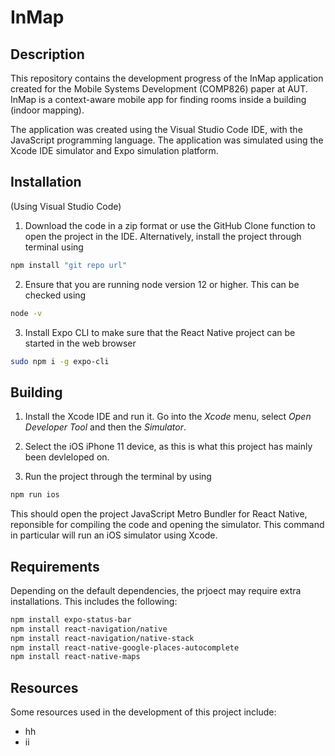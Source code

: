 # InMap

## Description
This repository contains the development progress of the InMap application created for the Mobile Systems Development (COMP826) paper at AUT.
InMap is a context-aware mobile app for finding rooms inside a building (indoor mapping).

The application was created using the Visual Studio Code IDE, with the JavaScript programming language. The application was simulated using the Xcode IDE simulator and Expo simulation platform. 

## Installation
(Using Visual Studio Code)

1. Download the code in a zip format or use the GitHub Clone function to open the project in the IDE. Alternatively, install the project through terminal using 
```sh
npm install "git repo url"
```

2. Ensure that you are running node version 12 or higher. This can be checked using 
``` sh
node -v
```
3. Install Expo CLI to make sure that the React Native project can be started in the web browser
```sh
sudo npm i -g expo-cli
```

## Building
1. Install the Xcode IDE and run it. Go into the *Xcode* menu, select *Open Developer Tool* and then the *Simulator*.

2. Select the iOS iPhone 11 device, as this is what this project has mainly been devleloped on.

3. Run the project through the terminal by using
```sh
npm run ios
```
This should open the project JavaScript Metro Bundler for React Native, reponsible for compiling the code and opening the simulator. This command in particular will run an iOS simulator using Xcode.

## Requirements
Depending on the default dependencies, the prjoect may require extra installations. This includes the following:
```sh
npm install expo-status-bar
npm install react-navigation/native
npm install react-navigation/native-stack
npm install react-native-google-places-autocomplete
npm install react-native-maps
```
## Resources
Some resources used in the development of this project include:
- hh
- ii


